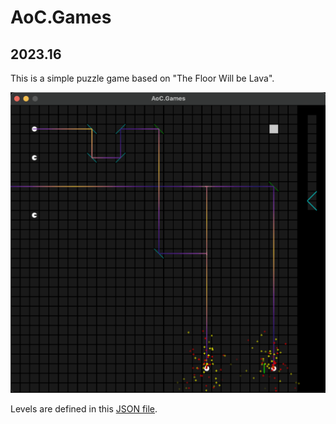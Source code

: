 # AoC.Games

## 2023.16

This is a simple puzzle game based on "The Floor Will be Lava".

![ScreenShot](ScreenShots/Deflectors.png)

Levels are defined in this [JSON file](Games/Deflectors/Levels/levels.json).